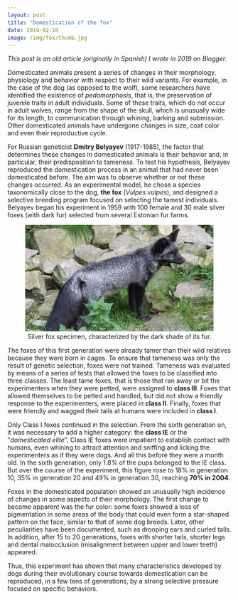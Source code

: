 ```yaml
---
layout: post
title: "Domestication of the fox"
date: 2019-02-10
image: /img/fox/thumb.jpg
---
```

*This post is an old article (originally in Spanish) I wrote in 2019 on Blogger.*

Domesticated animals present a series of changes in their morphology, physiology and behavior with respect to their wild variants. For example, in the case of the dog (as opposed to the wolf), some researchers have identified the existence of *pedomorphosis*, that is, the preservation of juvenile traits in adult individuals. Some of these traits, which do not occur in adult wolves, range from the shape of the skull, which is unusually wide for its length, to communication through whining, barking and submission. Other domesticated animals have undergone changes in size, coat color and even their reproductive cycle.

For Russian geneticist **Dmitry Belyayev** (1917-1985), the factor that determines these changes in domesticated animals is their behavior and, in particular, their predisposition to tameness. To test his hypothesis, Belyayev reproduced the domestication process in an animal that had never been domesticated before. The aim was to observe whether or not these changes occurred. As an experimental model, he chose a species taxonomically close to the dog, **the fox** (*Vulpes vulpes*), and designed a selective breeding program focused on selecting the tamest individuals. Belyayev began his experiment in 1959 with 100 female and 30 male silver foxes (with dark fur) selected from several Estonian fur farms.

<center>
<figure>
  <img src="/img/fox/silver-fox.jpg" alt="Silver fox specimen, characterized by the dark shade of its fur.">
  <figcaption>Silver fox specimen, characterized by the dark shade of its fur.</figcaption>
</figure>
</center>

The foxes of this first generation were already tamer than their wild relatives because they were born in cages. To ensure that tameness was only the result of genetic selection, foxes were not trained. Tameness was evaluated by means of a series of tests that allowed the foxes to be classified into three classes. The least tame foxes, that is those that ran away or bit the experimenters when they were petted, were assigned to **class III**. Foxes that allowed themselves to be petted and handled, but did not show a friendly response to the experimenters, were placed in **class II**. Finally, foxes that were friendly and wagged their tails at humans were included in **class I**.

Only Class I foxes continued in the selection. From the sixth generation on, it was necessary to add a higher category: the **class IE** or the "_domesticated elite_". Class IE foxes were impatient to establish contact with humans, even whining to attract attention and sniffing and licking the experimenters as if they were dogs. And all this before they were a month old. In the sixth generation, only 1.8% of the pups belonged to the IE class. But over the course of the experiment, this figure rose to 18% in generation 10, 35% in generation 20 and 49% in generation 30, reaching **70% in 2004**.

Foxes in the domesticated population showed an unusually high incidence of changes in some aspects of their morphology. The first change to become apparent was the fur color: some foxes showed a loss of pigmentation in some areas of the body that could even form a star-shaped pattern on the face, similar to that of some dog breeds. Later, other peculiarities have been documented, such as drooping ears and curled tails. In addition, after 15 to 20 generations, foxes with shorter tails, shorter legs and dental malocclusion (misalignment between upper and lower teeth) appeared.

Thus, this experiment has shown that many characteristics developed by dogs during their evolutionary course towards domestication can be reproduced, in a few tens of generations, by a strong selective pressure focused on specific behaviors.